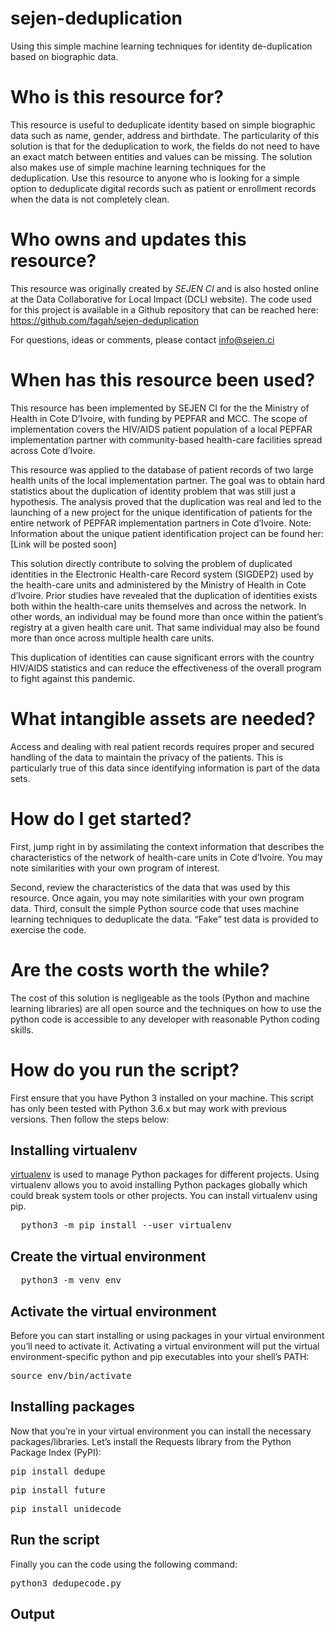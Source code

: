 # sejen-deduplication
Using this simple machine learning techniques for identity de-duplication based on biographic data.

# Who is this resource for?
This resource is useful to deduplicate identity based on simple biographic data such as name, gender, address and birthdate. The particularity of this solution is that for the deduplication to work, the fields do not need to have an exact match between entities and values can be missing. The solution also makes use of simple machine learning techniques for the deduplication.
Use this resource to anyone who is looking for a simple option to deduplicate digital records such as patient or enrollment records when the data is not completely clean.
# Who owns and updates this resource?
This resource was originally created by *SEJEN CI* and is also hosted online at the Data Collaborative for Local Impact (DCLI website). 
The code used for this project is available in a Github repository that can be reached here: https://github.com/fagah/sejen-deduplication

For questions, ideas or comments, please contact info@sejen.ci

# When has this resource been used?
This resource has been implemented by SEJEN CI for the the Ministry of Health in Cote D’Ivoire, with funding by PEPFAR and MCC. The scope of implementation covers the HIV/AIDS patient population of a local PEPFAR implementation partner with community-based health-care facilities spread across Cote d’Ivoire. 

This resource was applied to the database of patient records of two large health units of the local implementation partner. The goal was to obtain hard statistics about the duplication of identity problem that was still just a hypothesis. The analysis proved that the duplication was real and led to the launching of a new project for the unique identification of patients for the entire network of PEPFAR implementation partners in Cote d’Ivoire. 
Note: Information about the unique patient identification project can be found her: [Link will be posted soon]

This solution directly contribute to solving the problem of duplicated identities in the Electronic Health-care Record system (SIGDEP2) used by the health-care units and administered by the Ministry of Health in Cote d’Ivoire. Prior studies have revealed that the duplication of identities exists both within the health-care units themselves and across the network. In other words, an individual may be found more than once within the patient’s registry at a given health care unit. That same individual may also be found more than once across multiple health care units. 

This duplication of identities can cause significant errors with the country HIV/AIDS statistics and can reduce the effectiveness of the overall program to fight against this pandemic.

# What intangible assets are needed?
Access and dealing with real patient records requires proper and secured handling of the data to maintain the privacy of the patients. This is particularly true of this data since identifying information is part of the data sets.

# How do I get started?
First, jump right in by assimilating the context information that describes the characteristics of the network of health-care units in Cote d’Ivoire. You may note similarities with your own program of interest.

Second, review the characteristics of the data that was used by this resource. Once again, you may note similarities with your own program data.
Third, consult the simple Python source code that uses machine learning techniques to deduplicate the data. “Fake” test data is provided to exercise the code.

# Are the costs worth the while?
The cost of this solution is negligeable as the tools (Python and machine learning libraries) are all open source and the techniques on how to use the python code is accessible to any developer with reasonable Python coding skills.


# How do you run the script?

First ensure that you have Python 3 installed on your machine. This script has only been tested with Python 3.6.x but may work with previous versions. Then follow the steps below:

## Installing virtualenv

<a href="https://packaging.python.org/guides/installing-using-pip-and-virtual-environments/">virtualenv</a> is used to manage Python packages for different projects. Using virtualenv allows you to avoid installing Python packages globally which could break system tools or other projects. You can install virtualenv using pip.

<pre>
  python3 -m pip install --user virtualenv
</pre>

## Create the virtual environment
<pre>
  python3 -m venv env
</pre>

## Activate the virtual environment

Before you can start installing or using packages in your virtual environment you’ll need to activate it. Activating a virtual environment will put the virtual environment-specific python and pip executables into your shell’s PATH:

<pre>
source env/bin/activate
</pre>

## Installing packages

Now that you’re in your virtual environment you can install the necessary packages/libraries. Let’s install the Requests library from the Python Package Index (PyPI):

<pre>
pip install dedupe
</pre>

<pre>
pip install future
</pre>


<pre>
pip install unidecode
</pre>

## Run the script
Finally you can the code using the following command: 

<pre>
python3 dedupecode.py
</pre>

## Output
